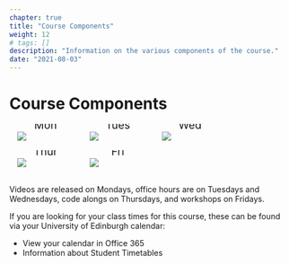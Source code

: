 ```yaml
---
chapter: true
title: "Course Components"
weight: 12
# tags: [] 
description: "Information on the various components of the course."
date: "2021-08-03"
---
```


<style>
/* Three image containers (use 25% for four, and 50% for two, etc) */
.column {
  float: left;
  width: 20%;
  min-width: 20%;
  padding: 1em;
  white-space: normal;
}

/* Clear floats after image containers */
.row::after {
  content: "";
  clear: both;
  display: table;
  white-space: normal;
}
</style>

# Course Components

<div class="row">
  <div class="column">
    <img src="/images/overview/youtube.png">
    <p style="margin-top: -40px; text-align: center; font-size: 2vw; overflow:hidden;">Mon</p>
  </div>
  <div class="column">
    <img src="/images/overview/speech-bubble.png">
    <p style="margin-top: -40px; text-align: center; font-size: 2vw; overflow:hidden;">Tues</p>
  </div>
  <div class="column">
    <img src="/images/overview/speech-bubble.png">
    <p style="margin-top: -40px; text-align: center; font-size: 2vw; overflow:hidden;">Wed</p>
  </div>
  <div class="column">
    <img src="/images/overview/keyboard.png">
    <p style="margin-top: -40px; text-align: center; font-size: 2vw; overflow:hidden;">Thur</p>
  </div>
  <div class="column">
    <img src="/images/overview/round-table.png">
    <p style="margin-top: -40px; text-align: center; font-size: 2vw; overflow:hidden;">Fri</p>
  </div>
</div>

Videos are released on Mondays, office hours are on Tuesdays and Wednesdays, code alongs on Thursdays, and workshops on Fridays.

<p style="text-align: left">
If you are looking for your class times for this course, these can be found via your University of Edinburgh calendar:
</p>

<ul>
  <li><a id="timetable">View your calendar in Office 365</a></li>
  <li><a id="timetableInfo">Information about Student Timetables</a></li>
</ul>

<!-- To setup the links -->  
<script src="/js/links.js"/>